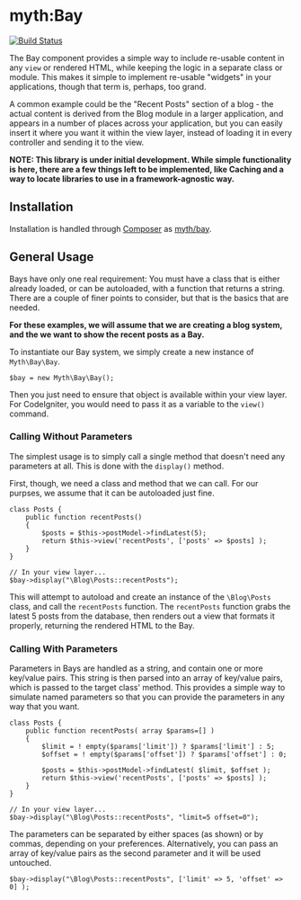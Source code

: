 # myth:Bay

[![Build Status](https://travis-ci.org/newmythmedia/bay.svg)](https://travis-ci.org/newmythmedia/bay)

The Bay component provides a simple way to include re-usable content in any `view` or rendered HTML, while keeping the logic in a separate class or module. This makes it simple to implement re-usable "widgets" in your applications, though that term is, perhaps, too grand. 

A common example could be the "Recent Posts" section of a blog - the actual content is derived from the Blog module in a larger application, and appears in a number of places across your application, but you can easily insert it where you want it within the view  layer, instead of loading it in every controller and sending it to the view. 

**NOTE: This library is under initial development. While simple functionality is here, there are a few things left to be implemented, like Caching and a way to locate libraries to use in a framework-agnostic way.**

## Installation
Installation is handled through [Composer](https://getcomposer.org/) as [myth/bay](#).

## General Usage

Bays have only one real requirement: You must have a class that is either already loaded, or can be autoloaded, with a function that returns a string. There are a couple of finer points to consider, but that is the basics that are needed. 

**For these examples, we will assume that we are creating a blog system, and the we want to show the recent posts as a Bay.**

To instantiate our Bay system, we simply create a new instance of `Myth\Bay\Bay`.

	$bay = new Myth\Bay\Bay();
	
Then you just need to ensure that object is available within your view layer. For CodeIgniter, you would need to pass it as a variable to the `view()` command. 

### Calling Without Parameters

The simplest usage is to simply call a single method that doesn't need any parameters at all. This is done with the `display()` method.

First, though, we need a class and method that we can call. For our purpses, we assume that it can be autoloaded just fine.

	class Posts {
		public function recentPosts() 
		{ 
			$posts = $this->postModel->findLatest(5);
			return $this->view('recentPosts', ['posts' => $posts] );
		}
	}

	// In your view layer...
	$bay->display("\Blog\Posts::recentPosts");

This will attempt to autoload and create an instance of the `\Blog\Posts` class, and call the `recentPosts` function. The `recentPosts` function grabs the latest 5 posts from the database, then renders out a view that formats it properly, returning the rendered HTML to the Bay.

### Calling With Parameters

Parameters in Bays are handled as  a string, and contain one or more key/value pairs. This string is then parsed into an array of key/value pairs, which is passed to the target class' method. This provides a simple way to simulate named parameters so that you can provide the parameters in any way that you want. 

	class Posts {
		public function recentPosts( array $params=[] ) 
		{ 
			$limit = ! empty($params['limit']) ? $params['limit'] : 5;
			$offset = ! empty($params['offset']) ? $params['offset'] : 0;
		
			$posts = $this->postModel->findLatest( $limit, $offset );
			return $this->view('recentPosts', ['posts' => $posts] );
		}
	}

	// In your view layer...
	$bay->display("\Blog\Posts::recentPosts", "limit=5 offset=0");

The parameters can be separated by either spaces (as shown) or by commas, depending on your preferences.  Alternatively, you can pass an array of key/value pairs as the second parameter and it will be used untouched.

	$bay->display("\Blog\Posts::recentPosts", ['limit' => 5, 'offset' => 0] );
	




